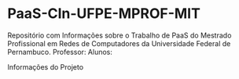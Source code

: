 # PaaS-CIn-UFPE-MPROF-MIT 
Repositório com Informações sobre o Trabalho de PaaS do Mestrado Profissional em Redes de Computadores da Universidade Federal de Pernambuco.
Professor:
Alunos:

Informações do Projeto

